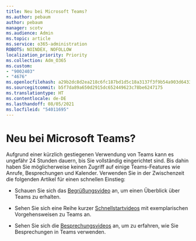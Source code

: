 ```yaml
---
title: Neu bei Microsoft Teams?
ms.author: pebaum
author: pebaum
manager: scotv
ms.audience: Admin
ms.topic: article
ms.service: o365-administration
ROBOTS: NOINDEX, NOFOLLOW
localization_priority: Priority
ms.collection: Adm_O365
ms.custom:
- "9002403"
- "4676"
ms.openlocfilehash: a29b2dc8d2ea218c6fc187bd1d5c18a3137f3f9b54a903d6433063c233f1996c
ms.sourcegitcommit: b5f7da89a650d2915dc652449623c78be6247175
ms.translationtype: HT
ms.contentlocale: de-DE
ms.lasthandoff: 08/05/2021
ms.locfileid: "54011695"
---
```

# <a name="new-to-teams"></a>Neu bei Microsoft Teams?

Aufgrund einer kürzlich gestiegenen Verwendung von Teams kann es ungefähr 24 Stunden dauern, bis Sie vollständig eingerichtet sind. Bis dahin haben Sie möglicherweise keinen Zugriff auf einige Teams-Features wie Anrufe, Besprechungen und Kalender. Verwenden Sie in der Zwischenzeit die folgenden Artikel für einen schnellen Einstieg: 

- Schauen Sie sich das [Begrüßungsvideo](https://support.office.com/article/welcome-to-microsoft-teams-b98d533f-118e-4bae-bf44-3df2470c2b12) an, um einen Überblick über Teams zu erhalten.

- Sehen Sie sich eine Reihe kurzer [Schnellstartvideos](https://support.office.com/article/video-what-is-microsoft-teams-422bf3aa-9ae8-46f1-83a2-e65720e1a34d) mit exemplarischen Vorgehensweisen zu Teams an.

- Sehen Sie sich die [Besprechungsvideos](https://support.office.com/article/join-a-teams-meeting-078e9868-f1aa-4414-8bb9-ee88e9236ee4) an, um zu erfahren, wie Sie Besprechungen in Teams verwenden.
